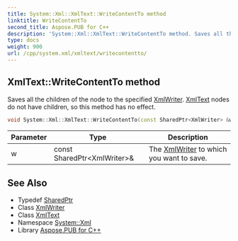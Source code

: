 ```yaml
---
title: System::Xml::XmlText::WriteContentTo method
linktitle: WriteContentTo
second_title: Aspose.PUB for C++
description: 'System::Xml::XmlText::WriteContentTo method. Saves all the children of the node to the specified XmlWriter. XmlText nodes do not have children, so this method has no effect in C++.'
type: docs
weight: 900
url: /cpp/system.xml/xmltext/writecontentto/
---
```

## XmlText::WriteContentTo method


Saves all the children of the node to the specified [XmlWriter](../../xmlwriter/). [XmlText](../) nodes do not have children, so this method has no effect.

```cpp
void System::Xml::XmlText::WriteContentTo(const SharedPtr<XmlWriter> &w) override
```


| Parameter | Type | Description |
| --- | --- | --- |
| w | const SharedPtr\<XmlWriter\>\& | The [XmlWriter](../../xmlwriter/) to which you want to save. |

## See Also

* Typedef [SharedPtr](../../../system/sharedptr/)
* Class [XmlWriter](../../xmlwriter/)
* Class [XmlText](../)
* Namespace [System::Xml](../../)
* Library [Aspose.PUB for C++](../../../)

